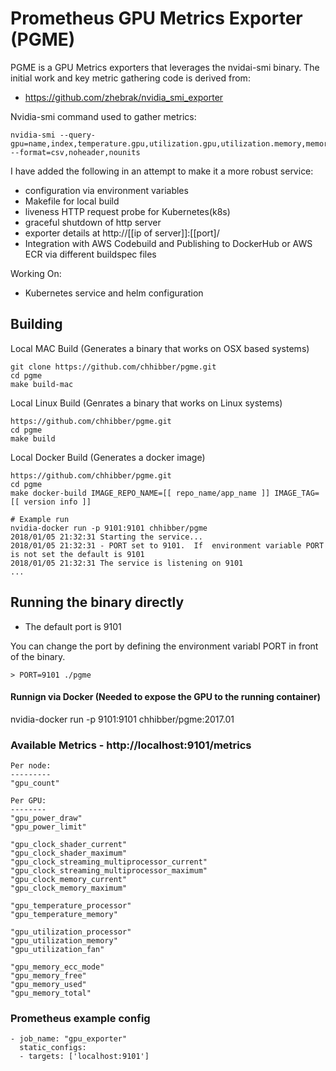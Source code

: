 # Prometheus GPU Metrics Exporter (PGME)

PGME is a GPU Metrics exporters that leverages the nvidai-smi binary.  The initial work and key metric gathering code is
derived from:

 * https://github.com/zhebrak/nvidia_smi_exporter

Nvidia-smi command used to gather metrics:
```
nvidia-smi --query-gpu=name,index,temperature.gpu,utilization.gpu,utilization.memory,memory.total,memory.free,memory.used --format=csv,noheader,nounits
```

I have added the  following in an attempt to make it a more robust service:
* configuration via environment variables
* Makefile for local build
* liveness HTTP request probe for Kubernetes(k8s)
* graceful shutdown of http server
* exporter details at http://[[ip of server]]:[[port]/
* Integration with AWS Codebuild and Publishing to DockerHub or AWS ECR via different buildspec files

Working On:
* Kubernetes service and helm configuration


## Building

Local MAC Build (Generates a binary that works on OSX based systems)
```
git clone https://github.com/chhibber/pgme.git
cd pgme
make build-mac
```

Local Linux Build (Genrates a binary that works on Linux systems)
```
https://github.com/chhibber/pgme.git
cd pgme
make build
```

Local Docker Build (Generates a docker image)
```
https://github.com/chhibber/pgme.git
cd pgme
make docker-build IMAGE_REPO_NAME=[[ repo_name/app_name ]] IMAGE_TAG=[[ version info ]]

# Example run
nvidia-docker run -p 9101:9101 chhibber/pgme
2018/01/05 21:32:31 Starting the service...
2018/01/05 21:32:31 - PORT set to 9101.  If  environment variable PORT is not set the default is 9101
2018/01/05 21:32:31 The service is listening on 9101
...
```

## Running the binary directly
* The default port is 9101

You can change the port by defining the environment variabl PORT in front of the binary.
```
> PORT=9101 ./pgme
```

#### Runnign via Docker (Needed to expose the GPU to the running container)
nvidia-docker run -p 9101:9101 chhibber/pgme:2017.01


### Available Metrics - http://localhost:9101/metrics
```
Per node:
---------
"gpu_count"

Per GPU:
--------
"gpu_power_draw"
"gpu_power_limit"

"gpu_clock_shader_current"
"gpu_clock_shader_maximum"
"gpu_clock_streaming_multiprocessor_current"
"gpu_clock_streaming_multiprocessor_maximum"
"gpu_clock_memory_current"
"gpu_clock_memory_maximum"

"gpu_temperature_processor"
"gpu_temperature_memory"

"gpu_utilization_processor"
"gpu_utilization_memory"
"gpu_utilization_fan"

"gpu_memory_ecc_mode"
"gpu_memory_free"
"gpu_memory_used"
"gpu_memory_total"
```

### Prometheus example config

```
- job_name: "gpu_exporter"
  static_configs:
  - targets: ['localhost:9101']
```

